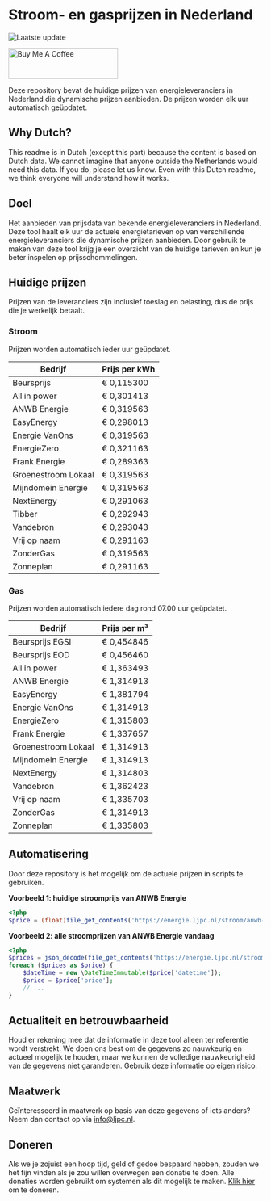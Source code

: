 # Stroom- en gasprijzen in Nederland

![Laatste update](https://img.shields.io/badge/laatste%20update-2024--11--22%2006%3A00%20CET-brightgreen)

<a href="https://www.buymeacoffee.com/Lars-" target="_blank"><img src="https://cdn.buymeacoffee.com/buttons/v2/default-orange.png" alt="Buy Me A Coffee" height="60" style="height: 60px !important;width: 217px !important;" ></a>

Deze repository bevat de huidige prijzen van energieleveranciers in Nederland die dynamische prijzen aanbieden. De prijzen worden elk uur automatisch geüpdatet.

## Why Dutch?

This readme is in Dutch (except this part) because the content is based on Dutch data. We cannot imagine that anyone outside the Netherlands would need this data. If you do, please let us know. Even with this Dutch readme, we think
everyone will understand how it works.

## Doel

Het aanbieden van prijsdata van bekende energieleveranciers in Nederland. Deze tool haalt elk uur de actuele energietarieven op van verschillende energieleveranciers die dynamische prijzen aanbieden. Door gebruik te maken van deze tool
krijg je een overzicht van de huidige tarieven en kun je beter inspelen op prijsschommelingen.

## Huidige prijzen

Prijzen van de leveranciers zijn inclusief toeslag en belasting, dus de prijs die je werkelijk betaalt.

### Stroom

Prijzen worden automatisch ieder uur geüpdatet.

 Bedrijf | Prijs per kWh 
---------|---------------
Beursprijs | € 0,115300
All in power | € 0,301413
ANWB Energie | € 0,319563
EasyEnergy | € 0,298013
Energie VanOns | € 0,319563
EnergieZero | € 0,321163
Frank Energie | € 0,289363
Groenestroom Lokaal | € 0,319563
Mijndomein Energie | € 0,319563
NextEnergy | € 0,291063
Tibber | € 0,292943
Vandebron | € 0,293043
Vrij op naam | € 0,291163
ZonderGas | € 0,319563
Zonneplan | € 0,291163


### Gas

Prijzen worden automatisch iedere dag rond 07.00 uur geüpdatet.

 Bedrijf | Prijs per m³ 
---------|--------------
Beursprijs EGSI | € 0,454846
Beursprijs EOD | € 0,456460
All in power | € 1,363493
ANWB Energie | € 1,314913
EasyEnergy | € 1,381794
Energie VanOns | € 1,314913
EnergieZero | € 1,315803
Frank Energie | € 1,337657
Groenestroom Lokaal | € 1,314913
Mijndomein Energie | € 1,314913
NextEnergy | € 1,314803
Vandebron | € 1,362423
Vrij op naam | € 1,335703
ZonderGas | € 1,314913
Zonneplan | € 1,335803


## Automatisering

Door deze repository is het mogelijk om de actuele prijzen in scripts te gebruiken.

**Voorbeeld 1: huidige stroomprijs van ANWB Energie**

```php
<?php
$price = (float)file_get_contents('https://energie.ljpc.nl/stroom/anwb-energie-nu.txt');

```

**Voorbeeld 2: alle stroomprijzen van ANWB Energie vandaag**

```php
<?php
$prices = json_decode(file_get_contents('https://energie.ljpc.nl/stroom/all-in-power-vandaag.json'),true);
foreach ($prices as $price) {
    $dateTime = new \DateTimeImmutable($price['datetime']);
    $price = $price['price'];
    // ...
}
```

## Actualiteit en betrouwbaarheid

Houd er rekening mee dat de informatie in deze tool alleen ter referentie wordt verstrekt. We doen ons best om de gegevens zo nauwkeurig en actueel mogelijk te houden, maar we kunnen de volledige nauwkeurigheid van de gegevens niet
garanderen. Gebruik deze informatie op eigen risico.

## Maatwerk

Geïnteresseerd in maatwerk op basis van deze gegevens of iets anders? Neem dan contact op
via [info@ljpc.nl](mailto:info@ljpc.nl?subject=Energie%20prijzen).

## Doneren

Als we je zojuist een hoop tijd, geld of gedoe bespaard hebben, zouden we het fijn vinden als je zou willen overwegen een
donatie te doen. Alle donaties worden gebruikt om systemen als dit mogelijk te
maken. [Klik hier](https://www.buymeacoffee.com/Lars-) om te doneren.
